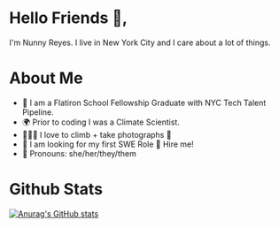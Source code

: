 # Hello Friends 🌊,

I'm Nunny Reyes. I live in New York City and I care about a lot of things.

# About Me
- 🥳 I am a Flatiron School Fellowship Graduate with NYC Tech Talent Pipeline. 
- 🌍 Prior to coding I was a Climate Scientist. 
- 🧗🏻‍♀️ I love to climb + take photographs 📸
- 🌟 I am looking for my first SWE Role 👀 Hire me!  
- 🌈 Pronouns: she/her/they/them 

# Github Stats

[![Anurag's GitHub stats](https://github-readme-stats.vercel.app/api?username=nunnyr)](https://github.com/nunnyr/github-readme-stats)

